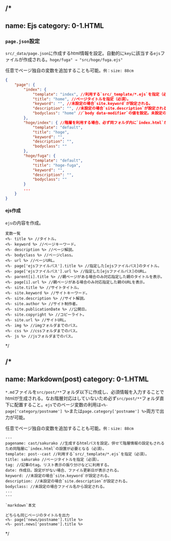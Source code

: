 /*
---
name: Ejs
category: 0-1.HTML
---
### `page.json`設定
`src/_data/page.json`に作成するhtml情報を設定。自動的に`key`に該当する`ejs`ファイルが作成される。`hoge/fuga" → "src/hoge/fuga.ejs"`

任意でページ独自の変数を追加することも可能。`例：size: 88cm`

```json
{
	"page": {
		"index": {
			"template": "index", //利用する`src/_template/*.ejs`を指定（必須）。
			"title": "home", //ページタイトルを指定（必須）。
			"keyword": "", //未設定の場合`site.keyword`が設定される。
			"description": "", //未設定の場合`site.description`が設定される。
			"bodyclass": "home" //`body data-modifier`の値を設定。未設定の場合ファイル名から自動で付与。
		},
		"hoge/index": { //階層を利用する場合、必ず同フォルダ内に`index.html`が必要。
			"template": "default",
			"title": "hoge",
			"keyword": "",
			"description": "",
			"bodyclass": ""
		},
		"hoge/fuga": {
			"template": "default",
			"title": "hoge-fuga",
			"keyword": "",
			"description": "",
			"bodyclass": ""
		}
		...
	}
}
```

#### ejs作成
`ejs`の内容を作成。

```
変数一覧
<%- title %> //タイトル。
<%- keyword %> //ページキーワード。
<%- description %> //ページ解説。
<%- bodyclass %> //ページclass。
<%- url %> //ページURL。
<%- page['ejsファイルパス'].title %> //指定した[ejsファイルパス]のタイトル。
<%- page['ejsファイルパス'].url %> //指定した[ejsファイルパス]のURL。
<%- parent[i].title %> //親ページがある場合のみ対応指定した親のタイトルを表示。
<%- page[i].url %> //親ページがある場合のみ対応指定した親のURLを表示。
<%- site.title %> //サイトタイトル。
<%- site.keyword %> //サイトキーワード。
<%- site.description %> //サイト解説。
<%- site.author %> //サイト制作者。
<%- site.publicationDate %> //公開日。
<%- site.copyright %> //コピーライト。
<%- site.url %> //サイトURL。
<%- img %> //imgフォルダまでのパス。
<%- css %> //cssフォルダまでのパス。
<%- js %> //jsフォルダまでのパス。
```
*/

/*
---
name: Markdown(post)
category: 0-1.HTML
---

`*.md`ファイルを`src/post/**`フォルダ以下に作成し、必須情報を入力することでhtmlが生成される。なお階層対応はしていないため必ず`src/post/**`フォルダ直下に配置すること。`ejs`でのページ変数の利用は`<%- page['category/postname'] %>`または`page.category['postname'] %>`両方で出力が可能。

任意でページ独自の変数を追加することも可能。`例：size: 88cm`

```
---
pagename: cast/sakurako //生成するhtmlパスを設定。併せて階層情報の設定もされるため同階層に`index.html`の設置が必要となる（必須）。
template: post--cast //利用する`src/_template/*.ejs`を指定（必須）。
title: sakurako //ページタイトルを指定（必須）。
tag: //記事のtag。リスト表示の振り分けなどに利用する。
date: 作成日。設定ががない場合、ファイル更新日が表示される。
keyword: //未設定の場合`site.keyword`が設定される。
description: //未設定の場合`site.description`が設定される。
bodyclass: //未設定の場合ファイル名から設定される。
...
---

`markdown`本文

```

```
どちらも同じページのタイトルを出力
<%- page['news/postname'].title %>
<%- post.news['postname'].title %>

```
*/
